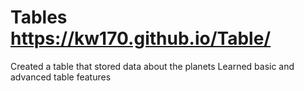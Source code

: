# Tables https://kw170.github.io/Table/
Created a table that stored data about the planets
Learned basic and advanced table features